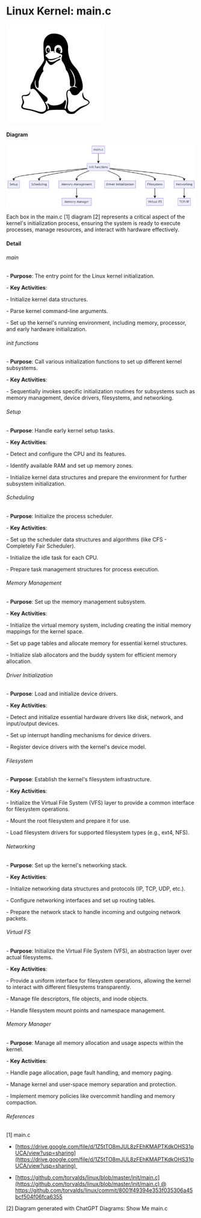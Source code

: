 # Linux Kernel: main.c

![tux_transparent](tux_transparent.png)

#### Diagram

![diagram](diagram.png)

Each box in the main.c \[1\] diagram \[2\] represents a critical aspect of the kernel's initialization process, ensuring the system is ready to execute processes, manage resources, and interact with hardware effectively.

#### Detail

###### main

\- **Purpose**: The entry point for the Linux kernel initialization.

\- **Key Activities**:

\- Initialize kernel data structures.

\- Parse kernel command-line arguments.

\- Set up the kernel's running environment, including memory, processor, and early hardware initialization.

###### init functions

\- **Purpose**: Call various initialization functions to set up different kernel subsystems.

\- **Key Activities**:

\- Sequentially invokes specific initialization routines for subsystems such as memory management, device drivers, filesystems, and networking.

###### Setup

\- **Purpose**: Handle early kernel setup tasks.

\- **Key Activities**:

\- Detect and configure the CPU and its features.

\- Identify available RAM and set up memory zones.

\- Initialize kernel data structures and prepare the environment for further subsystem initialization.

###### Scheduling

\- **Purpose**: Initialize the process scheduler.

\- **Key Activities**:

\- Set up the scheduler data structures and algorithms (like CFS - Completely Fair Scheduler).

\- Initialize the idle task for each CPU.

\- Prepare task management structures for process execution.

###### Memory Management

\- **Purpose**: Set up the memory management subsystem.

\- **Key Activities**:

\- Initialize the virtual memory system, including creating the initial memory mappings for the kernel space.

\- Set up page tables and allocate memory for essential kernel structures.

\- Initialize slab allocators and the buddy system for efficient memory allocation.

###### Driver Initialization

\- **Purpose**: Load and initialize device drivers.

\- **Key Activities**:

\- Detect and initialize essential hardware drivers like disk, network, and input/output devices.

\- Set up interrupt handling mechanisms for device drivers.

\- Register device drivers with the kernel's device model.

###### Filesystem

\- **Purpose**: Establish the kernel's filesystem infrastructure.

\- **Key Activities**:

\- Initialize the Virtual File System (VFS) layer to provide a common interface for filesystem operations.

\- Mount the root filesystem and prepare it for use.

\- Load filesystem drivers for supported filesystem types (e.g., ext4, NFS).

###### Networking

\- **Purpose**: Set up the kernel's networking stack.

\- **Key Activities**:

\- Initialize networking data structures and protocols (IP, TCP, UDP, etc.).

\- Configure networking interfaces and set up routing tables.

\- Prepare the network stack to handle incoming and outgoing network packets.

###### Virtual FS

\- **Purpose**: Initialize the Virtual File System (VFS), an abstraction layer over actual filesystems.

\- **Key Activities**:

\- Provide a uniform interface for filesystem operations, allowing the kernel to interact with different filesystems transparently.

\- Manage file descriptors, file objects, and inode objects.

\- Handle filesystem mount points and namespace management.

###### Memory Manager

\- **Purpose**: Manage all memory allocation and usage aspects within the kernel.

\- **Key Activities**:

\- Handle page allocation, page fault handling, and memory paging.

\- Manage kernel and user-space memory separation and protection.

\- Implement memory policies like overcommit handling and memory compaction.

###### References

\[1\] main.c

-   [https://drive.google.com/file/d/1Z5tTO8mJUL8zFEhKMAPTKdkOHS31pUCA/view?usp=sharing](https://drive.google.com/file/d/1Z5tTO8mJUL8zFEhKMAPTKdkOHS31pUCA/view?usp=sharing) 
    
-   [https://github.com/torvalds/linux/blob/master/init/main.c](https://github.com/torvalds/linux/blob/master/init/main.c) @ [<u><span>https://github.com/torvalds/linux/commit/8001f49394e353f035306a45bcf504f06fca6355</span></u>](https://github.com/torvalds/linux/commit/8001f49394e353f035306a45bcf504f06fca6355)
    

\[2\] Diagram generated with ChatGPT Diagrams: Show Me main.c
